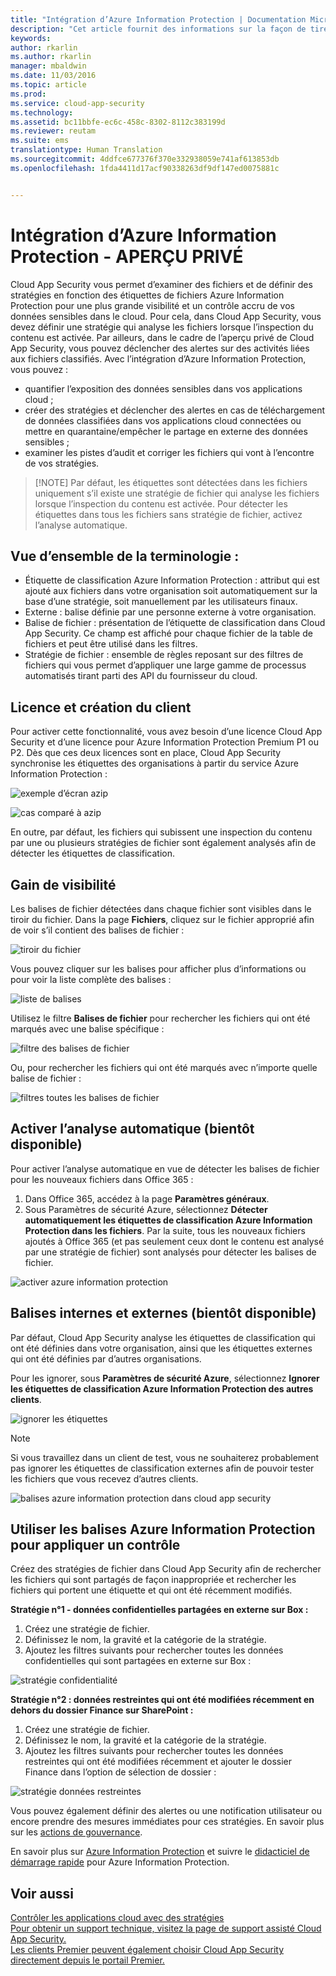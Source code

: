 ```yaml
---
title: "Intégration d’Azure Information Protection | Documentation Microsoft"
description: "Cet article fournit des informations sur la façon de tirer parti de vos balises Azure Information Protection dans Cloud App Security afin de renforcer le contrôle de l’utilisation des applications cloud de votre organisation."
keywords: 
author: rkarlin
ms.author: rkarlin
manager: mbaldwin
ms.date: 11/03/2016
ms.topic: article
ms.prod: 
ms.service: cloud-app-security
ms.technology: 
ms.assetid: bc11bbfe-ec6c-458c-8302-8112c383199d
ms.reviewer: reutam
ms.suite: ems
translationtype: Human Translation
ms.sourcegitcommit: 4ddfce677376f370e332938059e741af613853db
ms.openlocfilehash: 1fda4411d17acf90338263df9df147ed0075881c


---
```


# <a name="azure-information-protection-integration-private-preview"></a>Intégration d’Azure Information Protection - **APERÇU PRIVÉ**

Cloud App Security vous permet d’examiner des fichiers et de définir des stratégies en fonction des étiquettes de fichiers Azure Information Protection pour une plus grande visibilité et un contrôle accru de vos données sensibles dans le cloud. Pour cela, dans Cloud App Security, vous devez définir une stratégie qui analyse les fichiers lorsque l’inspection du contenu est activée. Par ailleurs, dans le cadre de l’aperçu privé de Cloud App Security, vous pouvez déclencher des alertes sur des activités liées aux fichiers classifiés. Avec l’intégration d’Azure Information Protection, vous pouvez :
-   quantifier l’exposition des données sensibles dans vos applications cloud ;
-   créer des stratégies et déclencher des alertes en cas de téléchargement de données classifiées dans vos applications cloud connectées ou mettre en quarantaine/empêcher le partage en externe des données sensibles ;
-   examiner les pistes d’audit et corriger les fichiers qui vont à l’encontre de vos stratégies. 

> [!NOTE] Par défaut, les étiquettes sont détectées dans les fichiers uniquement s’il existe une stratégie de fichier qui analyse les fichiers lorsque l’inspection du contenu est activée. Pour détecter les étiquettes dans tous les fichiers sans stratégie de fichier, activez l’analyse automatique.

## <a name="terminology-overview"></a>Vue d’ensemble de la terminologie :
-   Étiquette de classification Azure Information Protection : attribut qui est ajouté aux fichiers dans votre organisation soit automatiquement sur la base d’une stratégie, soit manuellement par les utilisateurs finaux.
-   Externe : balise définie par une personne externe à votre organisation.
-   Balise de fichier : présentation de l’étiquette de classification dans Cloud App Security. Ce champ est affiché pour chaque fichier de la table de fichiers et peut être utilisé dans les filtres.
-   Stratégie de fichier : ensemble de règles reposant sur des filtres de fichiers qui vous permet d’appliquer une large gamme de processus automatisés tirant parti des API du fournisseur du cloud.

## <a name="license-and-tenant-creation"></a>Licence et création du client
Pour activer cette fonctionnalité, vous avez besoin d’une licence Cloud App Security et d’une licence pour Azure Information Protection Premium P1 ou P2. Dès que ces deux licences sont en place, Cloud App Security synchronise les étiquettes des organisations à partir du service Azure Information Protection :

![exemple d’écran azip](./media/azip-screen.png)

![cas comparé à azip](./media/cas-compared-azip.png)
     
En outre, par défaut, les fichiers qui subissent une inspection du contenu par une ou plusieurs stratégies de fichier sont également analysés afin de détecter les étiquettes de classification.

## <a name="gain-visibility"></a>Gain de visibilité

Les balises de fichier détectées dans chaque fichier sont visibles dans le tiroir du fichier.
Dans la page **Fichiers**, cliquez sur le fichier approprié afin de voir s’il contient des balises de fichier :

![tiroir du fichier](./media/azip-file-drawer.png)

Vous pouvez cliquer sur les balises pour afficher plus d’informations ou pour voir la liste complète des balises :
 
![liste de balises](./media/azip-tags-list.png)

Utilisez le filtre **Balises de fichier** pour rechercher les fichiers qui ont été marqués avec une balise spécifique :
 
![filtre des balises de fichier](./media/azip-file-tags-filter.png)

Ou, pour rechercher les fichiers qui ont été marqués avec n’importe quelle balise de fichier :

![filtres toutes les balises de fichier](./media/azip-file-tags-all-filter.png)

## <a name="enable-automatic-scan-coming-soon"></a>Activer l’analyse automatique (bientôt disponible)
Pour activer l’analyse automatique en vue de détecter les balises de fichier pour les nouveaux fichiers dans Office 365 :

1. Dans Office 365, accédez à la page **Paramètres généraux**.
2. Sous Paramètres de sécurité Azure, sélectionnez **Détecter automatiquement les étiquettes de classification Azure Information Protection dans les fichiers**. Par la suite, tous les nouveaux fichiers ajoutés à Office 365 (et pas seulement ceux dont le contenu est analysé par une stratégie de fichier) sont analysés pour détecter les balises de fichier.

![activer azure information protection](./media/enable-azip.png)
 

## <a name="internal-and-external-tags-coming-soon"></a>Balises internes et externes (bientôt disponible)
Par défaut, Cloud App Security analyse les étiquettes de classification qui ont été définies dans votre organisation, ainsi que les étiquettes externes qui ont été définies par d’autres organisations. 

Pour les ignorer, sous **Paramètres de sécurité Azure**, sélectionnez **Ignorer les étiquettes de classification Azure Information Protection des autres clients**.
 
![ignorer les étiquettes](./media/azip-ignore.png)

> [!Note]
> Si vous travaillez dans un client de test, vous ne souhaiterez probablement pas ignorer les étiquettes de classification externes afin de pouvoir tester les fichiers que vous recevez d’autres clients.

![balises azure information protection dans cloud app security](./media/azip-tags-in-cas.png)

## <a name="use-azure-information-protection-tags-to-apply-control"></a>Utiliser les balises Azure Information Protection pour appliquer un contrôle
Créez des stratégies de fichier dans Cloud App Security afin de rechercher les fichiers qui sont partagés de façon inappropriée et rechercher les fichiers qui portent une étiquette et qui ont été récemment modifiés. 

**Stratégie n°1 - données confidentielles partagées en externe sur Box :**

1.  Créez une stratégie de fichier.
2.  Définissez le nom, la gravité et la catégorie de la stratégie.
3.  Ajoutez les filtres suivants pour rechercher toutes les données confidentielles qui sont partagées en externe sur Box :

![stratégie confidentialité](./media/azip-confidentiality-policy.png) 

**Stratégie n°2 : données restreintes qui ont été modifiées récemment en dehors du dossier Finance sur SharePoint :**

1.  Créez une stratégie de fichier.
2.  Définissez le nom, la gravité et la catégorie de la stratégie.
3.  Ajoutez les filtres suivants pour rechercher toutes les données restreintes qui ont été modifiées récemment et ajouter le dossier Finance dans l’option de sélection de dossier : 
 
![stratégie données restreintes](./media/azip-restricted-data-policy.png) 

Vous pouvez également définir des alertes ou une notification utilisateur ou encore prendre des mesures immédiates pour ces stratégies.
En savoir plus sur les [actions de gouvernance](governance-actions.md).

En savoir plus sur [Azure Information Protection](https://docs.microsoft.com/en-us/information-protection/understand-explore/what-is-information-protection) et suivre le [didacticiel de démarrage rapide](https://docs.microsoft.com/en-us/information-protection/get-started/infoprotect-quick-start-tutorial) pour Azure Information Protection.

  

## <a name="see-also"></a>Voir aussi  
[Contrôler les applications cloud avec des stratégies](control-cloud-apps-with-policies.md)   
[Pour obtenir un support technique, visitez la page de support assisté Cloud App Security.](http://support.microsoft.com/oas/default.aspx?prid=16031)   
[Les clients Premier peuvent également choisir Cloud App Security directement depuis le portail Premier.](https://premier.microsoft.com/)  
  
  



<!--HONumber=Nov16_HO2-->


